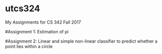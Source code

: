 # utcs324
My Assignments for CS 342 Fall 2017 

#Assignment 1: Estimation of pi

#Assignment 2: Linear and simple non-linear classifier to predict whether a point lies within a circle
